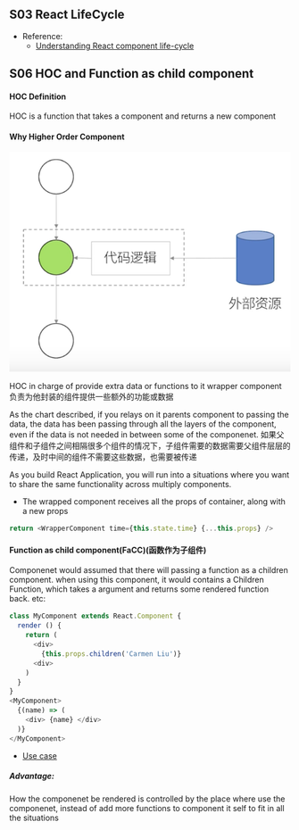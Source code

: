 ## S03 React LifeCycle

* Reference:
  * [Understanding React component life-cycle](https://code.likeagirl.io/understanding-react-component-life-cycle-49bf4b8674de)

## S06 HOC and Function as child component


#### HOC Definition
HOC is a function that takes a component and returns a new component

#### Why Higher Order Component

![HOC](./doc/resource/images/HOC.png)

HOC in charge of provide extra data or functions to it wrapper component 负责为他封装的组件提供一些额外的功能或数据

As the chart described, if you relays on it parents component to passing the data, the data has been passing through all the layers of the component, even if the data is not needed in between some of the componenet. 如果父组件和子组件之间相隔很多个组件的情况下，子组件需要的数据需要父组件层层的传递，及时中间的组件不需要这些数据，也需要被传递

As you build React Application, you will run into a situations where you want to share the same functionality across multiply components.

* The wrapped component receives all the props of container, along with a new props
```javascript
return <WrapperComponent time={this.state.time} {...this.props} />
```

#### Function as child component(FaCC)(函数作为子组件)

Componenet would assumed that there will passing a function as a children component. when using this component, it would contains a Children Function, which takes a argument and returns some rendered function back. etc:

```javascript
class MyComponent extends React.Component {
  render () {
    return (
      <div>
        {this.props.children('Carmen Liu')}
      <div>
    )
  }
}
<MyComponent>
  {(name) => (
    <div> {name} </div>
  )}
</MyComponent>
```

* [Use case](./src/c06/AdvancedTabSelector.js)

##### Advantage:
How the componenet be rendered is controlled by the place where use the componenet, instead of add more functions to component it self to fit in all the situations
